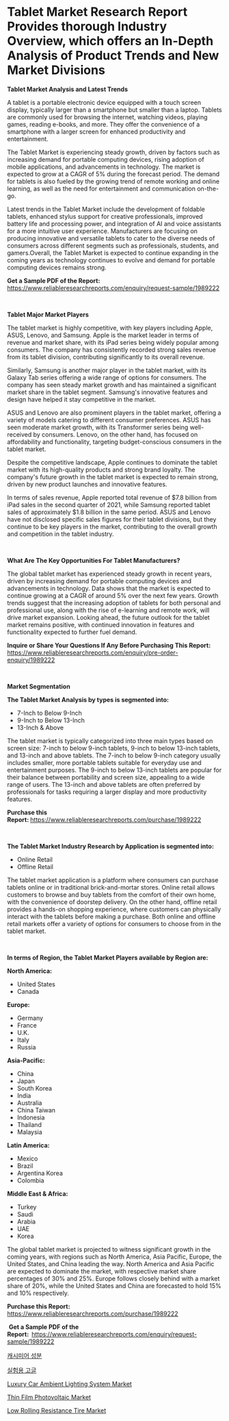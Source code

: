 <p><h1>Tablet Market Research Report Provides thorough Industry Overview, which offers an In-Depth Analysis of Product Trends and New Market Divisions</h1></p><p><strong>Tablet Market Analysis and Latest Trends</strong></p>
<p><p>A tablet is a portable electronic device equipped with a touch screen display, typically larger than a smartphone but smaller than a laptop. Tablets are commonly used for browsing the internet, watching videos, playing games, reading e-books, and more. They offer the convenience of a smartphone with a larger screen for enhanced productivity and entertainment.</p><p>The Tablet Market is experiencing steady growth, driven by factors such as increasing demand for portable computing devices, rising adoption of mobile applications, and advancements in technology. The market is expected to grow at a CAGR of 5% during the forecast period. The demand for tablets is also fueled by the growing trend of remote working and online learning, as well as the need for entertainment and communication on-the-go.</p><p>Latest trends in the Tablet Market include the development of foldable tablets, enhanced stylus support for creative professionals, improved battery life and processing power, and integration of AI and voice assistants for a more intuitive user experience. Manufacturers are focusing on producing innovative and versatile tablets to cater to the diverse needs of consumers across different segments such as professionals, students, and gamers.Overall, the Tablet Market is expected to continue expanding in the coming years as technology continues to evolve and demand for portable computing devices remains strong.</p></p>
<p><strong>Get a Sample PDF of the Report:&nbsp;</strong> <a href="https://www.reliableresearchreports.com/enquiry/request-sample/1989222">https://www.reliableresearchreports.com/enquiry/request-sample/1989222</a></p>
<p>&nbsp;</p>
<p><strong>Tablet Major Market Players</strong></p>
<p><p>The tablet market is highly competitive, with key players including Apple, ASUS, Lenovo, and Samsung. Apple is the market leader in terms of revenue and market share, with its iPad series being widely popular among consumers. The company has consistently recorded strong sales revenue from its tablet division, contributing significantly to its overall revenue.</p><p>Similarly, Samsung is another major player in the tablet market, with its Galaxy Tab series offering a wide range of options for consumers. The company has seen steady market growth and has maintained a significant market share in the tablet segment. Samsung's innovative features and design have helped it stay competitive in the market.</p><p>ASUS and Lenovo are also prominent players in the tablet market, offering a variety of models catering to different consumer preferences. ASUS has seen moderate market growth, with its Transformer series being well-received by consumers. Lenovo, on the other hand, has focused on affordability and functionality, targeting budget-conscious consumers in the tablet market.</p><p>Despite the competitive landscape, Apple continues to dominate the tablet market with its high-quality products and strong brand loyalty. The company's future growth in the tablet market is expected to remain strong, driven by new product launches and innovative features.</p><p>In terms of sales revenue, Apple reported total revenue of $7.8 billion from iPad sales in the second quarter of 2021, while Samsung reported tablet sales of approximately $1.8 billion in the same period. ASUS and Lenovo have not disclosed specific sales figures for their tablet divisions, but they continue to be key players in the market, contributing to the overall growth and competition in the tablet industry.</p></p>
<p>&nbsp;</p>
<p><strong>What Are The Key Opportunities For Tablet Manufacturers?</strong></p>
<p><p>The global tablet market has experienced steady growth in recent years, driven by increasing demand for portable computing devices and advancements in technology. Data shows that the market is expected to continue growing at a CAGR of around 5% over the next few years. Growth trends suggest that the increasing adoption of tablets for both personal and professional use, along with the rise of e-learning and remote work, will drive market expansion. Looking ahead, the future outlook for the tablet market remains positive, with continued innovation in features and functionality expected to further fuel demand.</p></p>
<p><strong>Inquire or Share Your Questions If Any Before Purchasing This Report:</strong> <a href="https://www.reliableresearchreports.com/enquiry/pre-order-enquiry/1989222">https://www.reliableresearchreports.com/enquiry/pre-order-enquiry/1989222</a></p>
<p>&nbsp;</p>
<p><strong>Market Segmentation</strong></p>
<p><strong>The Tablet Market Analysis by types is segmented into:</strong></p>
<p><ul><li>7-Inch to Below 9-Inch</li><li>9-Inch to Below 13-Inch</li><li>13-Inch & Above</li></ul></p>
<p><p>The tablet market is typically categorized into three main types based on screen size: 7-inch to below 9-inch tablets, 9-inch to below 13-inch tablets, and 13-inch and above tablets. The 7-inch to below 9-inch category usually includes smaller, more portable tablets suitable for everyday use and entertainment purposes. The 9-inch to below 13-inch tablets are popular for their balance between portability and screen size, appealing to a wide range of users. The 13-inch and above tablets are often preferred by professionals for tasks requiring a larger display and more productivity features.</p></p>
<p><strong>Purchase this Report:&nbsp;</strong><a href="https://www.reliableresearchreports.com/purchase/1989222">https://www.reliableresearchreports.com/purchase/1989222</a></p>
<p>&nbsp;</p>
<p><strong>The Tablet Market Industry Research by Application is segmented into:</strong></p>
<p><ul><li>Online Retail</li><li>Offline Retail</li></ul></p>
<p><p>The tablet market application is a platform where consumers can purchase tablets online or in traditional brick-and-mortar stores. Online retail allows customers to browse and buy tablets from the comfort of their own home, with the convenience of doorstep delivery. On the other hand, offline retail provides a hands-on shopping experience, where customers can physically interact with the tablets before making a purchase. Both online and offline retail markets offer a variety of options for consumers to choose from in the tablet market.</p></p>
<p>&nbsp;</p>
<p><strong>In terms of Region, the Tablet Market Players available by Region are:</strong></p>
<p>
    <p> <strong> North America: </strong>
        <ul>
            <li>United States</li>
            <li>Canada</li>
        </ul>
        </p> 
    <p> <strong> Europe: </strong>
        <ul>
            <li>Germany</li>
            <li>France</li>
            <li>U.K.</li>
            <li>Italy</li>
            <li>Russia</li>
        </ul>
        </p> 
    <p> <strong> Asia-Pacific: </strong>
        <ul>
            <li>China</li>
            <li>Japan</li>
            <li>South Korea</li>
            <li>India</li>
            <li>Australia</li>
            <li>China Taiwan</li>
            <li>Indonesia</li>
            <li>Thailand</li>
            <li>Malaysia</li>
        </ul>
        </p> 
    <p> <strong> Latin America: </strong>
        <ul>
            <li>Mexico</li>
            <li>Brazil</li>
            <li>Argentina Korea</li>
            <li>Colombia</li>
        </ul>
        </p> 
    <p> <strong> Middle East & Africa: </strong>
        <ul>
            <li>Turkey</li>
            <li>Saudi</li>
            <li>Arabia</li>
            <li>UAE</li>
            <li>Korea</li>
        </ul>
    </p>
    </p>
<p><p>The global tablet market is projected to witness significant growth in the coming years, with regions such as North America, Asia Pacific, Europe, the United States, and China leading the way. North America and Asia Pacific are expected to dominate the market, with respective market share percentages of 30% and 25%. Europe follows closely behind with a market share of 20%, while the United States and China are forecasted to hold 15% and 10% respectively.</p></p>
<p><strong>Purchase this Report: </strong><a href="https://www.reliableresearchreports.com/purchase/1989222">https://www.reliableresearchreports.com/purchase/1989222</a></p>
<p>&nbsp;<strong>Get a Sample PDF of the Report:&nbsp;&nbsp;</strong><a href="https://www.reliableresearchreports.com/enquiry/request-sample/1989222">https://www.reliableresearchreports.com/enquiry/request-sample/1989222</a></p>
<p><strong></strong></p>
<p><p><a href="https://github.com/hxzi07639916/Market-Research-Report-List-1/blob/main/88716589893.md">캐시미어 성분</a></p><p><a href="https://github.com/Hubertstyenger6685/Market-Research-Report-List-1/blob/main/41961639894.md">실험용 고글</a></p><p><a href="https://issuu.com/reportprime-2/docs/luxury-car-ambient-lighting-system-market-size-203">Luxury Car Ambient Lighting System Market</a></p><p><a href="https://www.linkedin.com/pulse/thin-film-photovoltaic-market-research-report-forecasted-period-f3pbc?trackingId=mX5ujlAKlHLJrTyyGn%2FnIw%3D%3D">Thin Film Photovoltaic Market</a></p><p><a href="https://issuu.com/reportprime-2/docs/low-rolling-resistance-tire-market-size-2030.pptx">Low Rolling Resistance Tire Market</a></p></p>